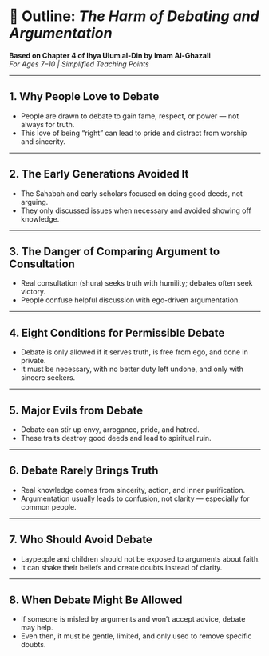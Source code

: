 # 📘 Outline: *The Harm of Debating and Argumentation*  
**Based on Chapter 4 of Ihya Ulum al-Din by Imam Al-Ghazali**  
*For Ages 7–10 | Simplified Teaching Points*

---

## 1. **Why People Love to Debate**
- People are drawn to debate to gain fame, respect, or power — not always for truth.
- This love of being “right” can lead to pride and distract from worship and sincerity.

---

## 2. **The Early Generations Avoided It**
- The Sahabah and early scholars focused on doing good deeds, not arguing.
- They only discussed issues when necessary and avoided showing off knowledge.

---

## 3. **The Danger of Comparing Argument to Consultation**
- Real consultation (shura) seeks truth with humility; debates often seek victory.
- People confuse helpful discussion with ego-driven argumentation.

---

## 4. **Eight Conditions for Permissible Debate**
- Debate is only allowed if it serves truth, is free from ego, and done in private.
- It must be necessary, with no better duty left undone, and only with sincere seekers.

---

## 5. **Major Evils from Debate**
- Debate can stir up envy, arrogance, pride, and hatred.
- These traits destroy good deeds and lead to spiritual ruin.

---

## 6. **Debate Rarely Brings Truth**
- Real knowledge comes from sincerity, action, and inner purification.
- Argumentation usually leads to confusion, not clarity — especially for common people.

---

## 7. **Who Should Avoid Debate**
- Laypeople and children should not be exposed to arguments about faith.
- It can shake their beliefs and create doubts instead of clarity.

---

## 8. **When Debate Might Be Allowed**
- If someone is misled by arguments and won’t accept advice, debate may help.
- Even then, it must be gentle, limited, and only used to remove specific doubts.
